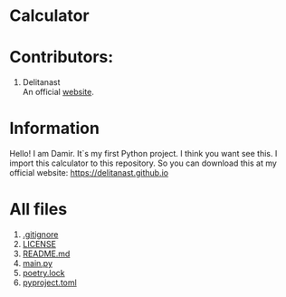 # Calculator
# Contributors:
1. Delitanast<br>
An official <a href="https://delitanast.github.io">website</a>.
# Information
Hello! I am Damir. It`s my first Python project. I think you want see this. I import this calculator to this repository. So you can download this at my official website: <a href="https://delitanast.github.io">https://delitanast.github.io</a>
# All files
1. <a href="https://github.com/Delitanast/Calculator/blob/main/.gitignore">.gitignore</a>
2. <a href="https://github.com/Delitanast/Calculator/blob/main/LICENSE">LICENSE</a>
3. <a href="https://github.com/Delitanast/Calculator/blob/main/README.md">README.md</a>
4. <a href="https://github.com/Delitanast/Calculator/blob/main/main.py">main.py</a>
5. <a href="https://github.com/Delitanast/Calculator/blob/main/poetry.lock">poetry.lock</a>
6. <a href="https://github.com/Delitanast/Calculator/blob/main/pyproject.toml">pyproject.toml</a>
